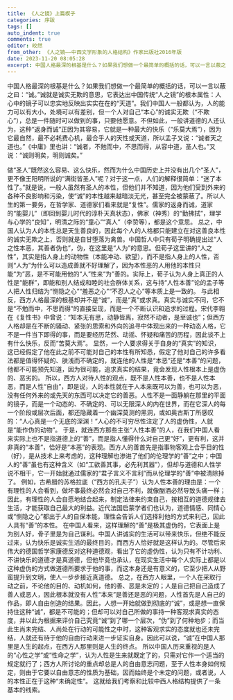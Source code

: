 ```yaml
---
title: 《人之镜》上篇楔子
categories: 序跋
tags: []
auto_indent: true
comments: true
editor: 皎然
from_other: 《人之镜——中西文学形象的人格结构》作家出版社2016年版
date: 2023-11-20 08:05:28
excerpt: 中国人格最深的根基是什么？如果我们想做一个最简单的概括的话，可以一言以蔽之曰：“诚。”诚就是诚实无欺的意思，它表达出中国传统“人之镜”的根本属性：人心中的镜子可以忠实地反映出实实在在的“天道”。我们中国人一般都认为，人的能力可以有大小，处境可以有差别，但一个人对自己“本心”的诚实无欺（“不欺心”），总是一件随时可以做到的事，只要他愿意。不但如此，一般讲道德的人还认为，这种“返身而诚”正因为其容易，它就是一种最大的快乐（“乐莫大焉”），因为它最自然，最不必耗费心机，最合乎人的天性或天道，所以孟子又说：“诚者天之道也。”《中庸》里也讲：“诚者，不勉而中，不思而得，从容中道，圣人也。”又说：“诚则明矣，明则诚矣。”
---
```

中国人格最深的根基是什么？如果我们想做一个最简单的概括的话，可以一言以蔽之曰：“诚。”诚就是诚实无欺的意思，它表达出中国传统“人之镜”的根本属性：人心中的镜子可以忠实地反映出实实在在的“天道”。我们中国人一般都认为，人的能力可以有大小，处境可以有差别，但一个人对自己“本心”的诚实无欺（“不欺心”），总是一件随时可以做到的事，只要他愿意。不但如此，一般讲道德的人还认为，这种“返身而诚”正因为其容易，它就是一种最大的快乐（“乐莫大焉”），因为它最自然，最不必耗费心机，最合乎人的天性或天道，所以孟子又说：“诚者天之道也。”《中庸》里也讲：“诚者，不勉而中，不思而得，从容中道，圣人也。”又说：“诚则明矣，明则诚矣。”

做“圣人”既然这么容易、这么快乐，然而为什么中国历史上并没有出几个“圣人”，更不像王阳明所说的“满街皆圣人”呢？对于这一点，人们的解释很简单：“迷了本性了。”就是说，一般人虽然有圣人的本性，但他们并不知道，因为他们受到外来的各种不良影响和污染，使“诚”的本性越来越暗淡无光，甚至完全被蒙蔽了。所以人生的第一要务，在哲学家、道德家们看来就是“复性”。儒家的返身而诚，道家的“能婴儿”（即回到婴儿时代的淳朴天真状态），佛家（神秀）的“勤拂拭”，理学与心学的“良知”，明清之际的“童心”“真人”（李贽等），都是这个意思。
总之，中国人认为人的本性总是天生善良的，因此每个人的人格都只能建立在对这善良本性的诚实无欺之上，否则就是自甘堕落为禽兽。中国哲人中只有荀子明确提出过“人之性本恶，其善者伪也”，伪，在这里是“人为”的意思。但荀子这里讲的“人之性”，其实是指人身上的动物性（本能冲动、欲望），而不是指人身上的人性，否则“人为”为什么可以造成善就不好理解了，因为本性恶的人用他的本性只能“为”恶，是不可能用他的“人”性来“为”善的。实际上，荀子认为人身上真正的人性是“能群”，即能和别人结成和睦的社会群体关系，这与持“人性本善”论的孟子等人把人性归结为“恻隐之心”“羞恶之心”“不忍人之心”等本质上是一致的。
与此相反，西方人格最深的根基却并不是“诚”，而是“真”或求真。真实与诚实不同，它不是“不勉而中，不思而得”的直接呈现，而是一个不断认识和追求的过程。宋代李翱在《复性书》中曾说：“知本无有思，动静皆离，寂然不动者，是至诚也”；但西方人格却是在不断的骚动、紧张的思索和外向的追寻中体现出来的一种动态人格，它不是一件当下即得的事，而是要经历茫然、动摇、怀疑和痛苦的历程，因此谈不上有什么快乐，反而“苦莫大焉”。
显然，一个人要求得关于自身的“真实”的知识，这已经假定了他在此之前不可能对自己的本性有所知悉，假定了他对自己的许多看法都是值得怀疑的、肤浅而不确定的，就连他的人性是“本恶”还是“本善”的问题，他都不可能预先知道，因为很可能，追求真实的结果，竟会发现人性根本上是虚伪的、恶劣的。
所以，西方人对待人性的观点，既不是人性本善，也不是人性本恶，而是人性“自由”，即是说，人的本性就在于人本来既可以为善，也可以为恶，没有任何外来的或先天的东西可以决定它的善恶。人性不是一面静躺在那里的平面的镜子，而是一个动态的、不确定的、可以无限深人的内在世界，而在它深人的每一个阶段或层次后面，都还隐藏着一个幽深莫测的黑洞，或如奥古斯丁所感叹的：“人心真是一个无底的深渊！”人心的不可穷尽性注定了人的虚伪性，人就是“能作伪的动物”。
于是，就连西方那些主张“人性本善”的人，在我们中国人看来实际上也不是指道德上的“善”，而是指人懂得什么对自己更“好”，更有利，这并非真的“本善”，恰好是“本恶”的表现。西方人的善首先是指事物客观上合乎目的性（好），是从技术上来考虑的，这种理解也渗进了他们的伦理学的“善”之中；中国人的“善”虽也有这种含义（如“工欲善其事，必先利其器”），但却与道德和人性学说不相干，它一开始就通过儒家的“君子言义不言利”而从伦理学的“善”中被清除掉了。
例如，古希腊的苏格拉底（“西方的孔夫子”）认为人性本善的理由是：一个有理性的人会看到，做坏事最终必然会对自己不利，就像酗酒必然导致头痛一样；因此，有理性的人会自愿地结合起来，制定法律来约束自己，按相互的道德规律去生活，才能获取自己最大的利益。近代法国启蒙学者们也认为，道德情感、同情心或“恻隐之心”都出于人的自保本能，理性会告诉人们选择利他的方式来利己，因此人具有“善”的本性。
在中国人看来，这样理解的“善”是极其虚伪的，它表面上是为别人好，骨子里是为自己谋利。中国人讲诚实的生活可以带来快乐，但绝不能反过来，认为快乐是诚实生活的最终目的，而西方人恰好就是这样认为的。尽管后来伟大的德国哲学家康德反对这种道德观，看出了它的虚伪性，认为只有不计功利、不讲快乐的道德才是真道德，但他毕竟也承认，在现实生活中每个人实际上都是以这种虚伪的方式做道德所要求于他的事，而这本身还是有意义的，它至少把人从野蛮提升到文明，使人一步步接近真道德。
总之，在西方人眼里，一个人在采取行动之前，不论他的目的、动机如何，他的善、恶是未定的；人是自己把自己造成了善人或恶人，因此根本就没有人性“本来”是善还是恶的问题，人性首先是人自己的作品，即人自由创造的结果。因此，人想一开始就做到彻底的“诚”，或是想一直保持住这种“诚”，都是不可能的；但却可以对自己所做的事持一种客观求真实的态度，并以此为根据来评价自己究竟“诚”到了哪一个层次，“伪”到了何种地步；而当此生尚未完结、人尚处在行动的可能性之中时，这种客观求实的态度就也还未完结，人就还有待于他的自由行动来进一步证实自身。因此可以说，“诚”在中国人那里是人生的起点，在西方人那里则是人生的终点。
所以中国人历来重视的是人的“心性之学”或“性命之学”，认为人性是生来就既定了的，只需对它作一个适当的规定就行了；西方人所讨论的重点却总是人的自由意志问题，至于人性本身如何规定，则由于它要以自由意志的性质为基础，因而始终是个未定的问题，或者说，人的本性正在于这种“未确定性”。
这就给我们考察和比较中西人格结构提供了一条基本的线索。
